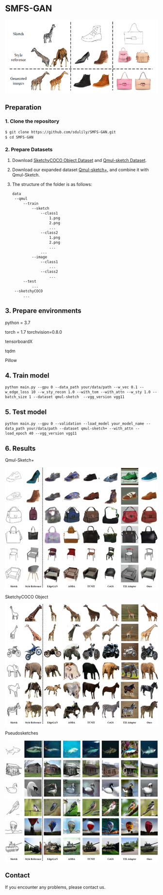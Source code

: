 # SMFS-GAN

![image](./images/image1.png)

## Preparation

###  1. Clone the repository

```bash
$ git clone https://github.com/sdulily/SMFS-GAN.git
$ cd SMFS-GAN
```

### 2. Prepare Datasets

1. Download [SketchyCOCO Object Dataset](https://github.com/sysu-imsl/SketchyCOCO) and [Qmul-sketch Dataset](https://drive.google.com/file/d/18jWDOUr5zfFQphLzAxeWx0H50GigZ7l3/view).
2. Download our expanded dataset [Qmul-sketch+](https://drive.google.com/file/d/1VkGZcDwHX-xIF4IFNsOAHHBzPEuGJq0Z/view?usp=sharing), and combine it with Qmul-Sketch.

3. The structure of the folder is as follows:

   ```
   data
   	--qmul
   		--train
   			--sketch
   				--class1
   					1.png
   					2.png
   					...
   				--class2
   					1.png
   					2.png
   					...
   				...
   			--image
   				--class1
   					...
   				--class2
   					...
   		--test
   			...
   	--sketchyCOCO
   		...
   ```

## 3. Prepare environments

python = 3.7

torch = 1.7  torchvision=0.8.0

tensorboardX

tqdm

Pillow


## 4. Train model

```
python main.py --gpu 0 --data_path your/data/path --w_vec 0.1 --w_edge_loss 10 --w_sty_recon 1.0 --with_tom --with_attn --w_sty 1.0 --batch_size 1 --dataset qmul-sketch  --vgg_version vgg11
```

## 5. Test model


```
python main.py --gpu 0 --validation --load_model your_model_name --data_path your/data/path --dataset qmul-sketch+ --with_attn --load_epoch 40 --vgg_version vgg11
```


## 6. Results

Qmul-Sketch+

![](./images/result2.png)

SketchyCOCO Object

![](./images/result1.png)

Pseudosketches

![](./images/result3.png)

## Contact

If you encounter any problems, please contact us.


